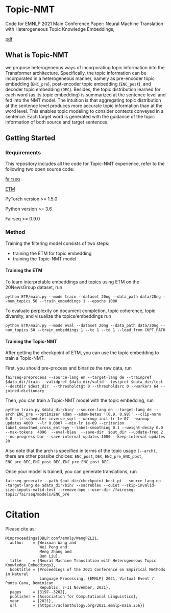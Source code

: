 # Topic-NMT 
Code for EMNLP 2021 Main Conference Paper: Neural Machine Translation with Heterogeneous Topic Knowledge Embeddings, <p><a href="https://aclanthology.org/2021.emnlp-main.256/">pdf</a></p>

## What is Topic-NMT 

we propose heterogeneous ways of incorporating topic information into the Transformer architecture. Specifically, the topic information can be incorporated in a heterogeneous manner, namely as pre-encoder topic embedding (`ENC_pre`), post-encoder topic embedding (`ENC_post`), and decoder topic embedding (`DEC`). Besides, the topic distribution learned for each word (as its topic embedding) is summarized at the sentence level and fed into the NMT model. The intuition is that aggregating topic distribution at the sentence level produces more accurate topic information than at the word level. This enables topic modeling to consider contexts conveyed in a sentence. Each target word is generated with the guidance of the topic information of both source and target sentences.

## Getting Started

### Requirements

This repository includes all the code for Topic-NMT experience, refer to the following two open source code:
<p><a href="https://github.com/pytorch/fairseq">fairseq</a></p>
<p><a href="https://github.com/adjidieng/ETM">ETM</a></p>

PyTorch version >= 1.5.0

Python version >= 3.6

Fairseq >= 0.9.0

### Method

Training the filtering model consists of two steps:
- training the ETM for topic embedding
- training the Topic-NMT model

#### Training the ETM 

To learn interpretable embeddings and topics using ETM on the 20NewsGroup dataset, run

```
python ETM/main.py --mode train --dataset 20ng --data_path data/20ng --num_topics 50 --train_embeddings 1 --epochs 1000
```
To evaluate perplexity on document completion, topic coherence, topic diversity, and visualize the topics/embeddings run

```
python ETM/main.py --mode eval --dataset 20ng --data_path data/20ng --num_topics 50 --train_embeddings 1 --tc 1 --td 1 --load_from CKPT_PATH
```
#### Training the Topic-NMT
After getting the checkpoint of ETM, you can use the topic embedding to train a Topic-NMT.

First, you should pre-process and binarize the raw data, run
```
fairseq-preprocess --source-lang en --target-lang de --trainpref $data_dir/train --validpref $data_dir/valid --testpref $data_dir/test --destdir $dest_dir  --thresholdtgt 0 --thresholdsrc 0 --workers 64 --joined-dictionary

```
Then, you can train a Topic-NMT model with the topic embedding, run
```
python train.py $data_dir/bin/ --source-lang en --target-lang de --arch ENC_pre --optimizer adam --adam-betas '(0.9, 0.98)' --clip-norm 0.0 --lr-scheduler inverse_sqrt --warmup-init-lr 1e-07 --warmup-updates 4000  --lr 0.0007 --min-lr 1e-09 --criterion label_smoothed_cross_entropy --label-smoothing 0.1 --weight-decay 0.0 --max-tokens  4096  --eval-bleu  --save-dir  $out_dir --update-freq 2 --no-progress-bar --save-interval-updates 1000 --keep-interval-updates 20 
```

Also note that the arch is specified in terms of the topic usage `(--arch)`, there are other possibe choices: `ENC_post`, `DEC`, `ENC_pre_ENC_post`, `ENC_pre_DEC`, `ENC_post_DEC`, `ENC_pre_ENC_post_DEC`.

Once your model is trained, you can generate translations, run

```
fairseq-generate --path $out_dir/checkpoint_best.pt --source-lang en --target-lang de $data_dir/bin/ --sacrebleu --quiet --skip-invalid-size-inputs-valid-test --remove-bpe --user-dir /faireseq-topic/fairseq/models/ENC_pre
```

# Citation
Please cite as:

```
@inproceedings{DBLP:conf/emnlp/WangPZL21,
  author    = {Weixuan Wang and
               Wei Peng and
               Meng Zhang and
               Qun Liu},
  title     = {Neural Machine Translation with Heterogeneous Topic Knowledge Embeddings},
  booktitle = {Proceedings of the 2021 Conference on Empirical Methods in Natural
               Language Processing, {EMNLP} 2021, Virtual Event / Punta Cana, Dominican
               Republic, 7-11 November, 2021},
  pages     = {3197--3202},
  publisher = {Association for Computational Linguistics},
  year      = {2021},
  url       = {https://aclanthology.org/2021.emnlp-main.256}}
```
